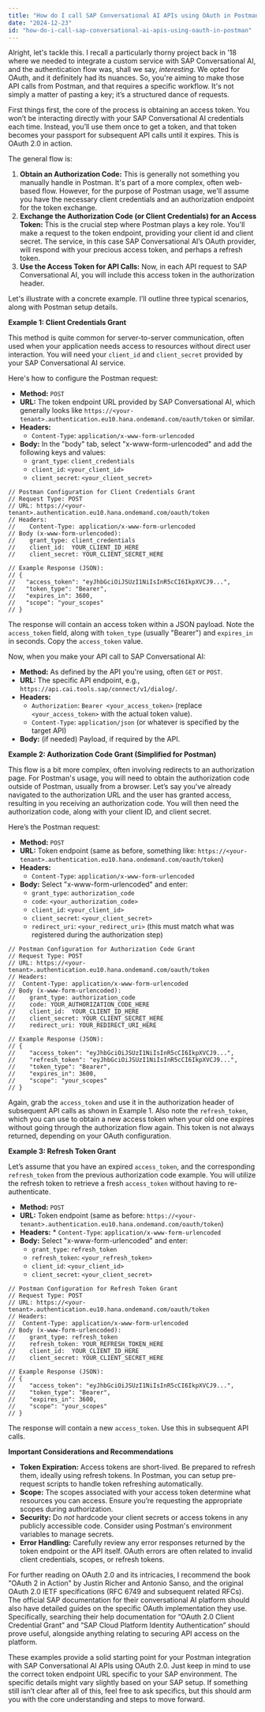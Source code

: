```yaml
---
title: "How do I call SAP Conversational AI APIs using OAuth in Postman?"
date: "2024-12-23"
id: "how-do-i-call-sap-conversational-ai-apis-using-oauth-in-postman"
---
```


Alright, let's tackle this. I recall a particularly thorny project back in '18 where we needed to integrate a custom service with SAP Conversational AI, and the authentication flow was, shall we say, *interesting*. We opted for OAuth, and it definitely had its nuances. So, you're aiming to make those API calls from Postman, and that requires a specific workflow. It's not simply a matter of pasting a key; it’s a structured dance of requests.

First things first, the core of the process is obtaining an access token. You won’t be interacting directly with your SAP Conversational AI credentials each time. Instead, you’ll use them once to get a token, and that token becomes your passport for subsequent API calls until it expires. This is OAuth 2.0 in action.

The general flow is:
1. **Obtain an Authorization Code:** This is generally not something you manually handle in Postman. It's part of a more complex, often web-based flow. However, for the purpose of Postman usage, we'll assume you have the necessary client credentials and an authorization endpoint for the token exchange.
2. **Exchange the Authorization Code (or Client Credentials) for an Access Token:** This is the crucial step where Postman plays a key role. You'll make a request to the token endpoint, providing your client id and client secret. The service, in this case SAP Conversational AI’s OAuth provider, will respond with your precious access token, and perhaps a refresh token.
3. **Use the Access Token for API Calls:** Now, in each API request to SAP Conversational AI, you will include this access token in the authorization header.

Let's illustrate with a concrete example. I’ll outline three typical scenarios, along with Postman setup details.

**Example 1: Client Credentials Grant**

This method is quite common for server-to-server communication, often used when your application needs access to resources without direct user interaction. You will need your `client_id` and `client_secret` provided by your SAP Conversational AI service.

Here's how to configure the Postman request:

*   **Method:** `POST`
*   **URL:** The token endpoint URL provided by SAP Conversational AI, which generally looks like `https://<your-tenant>.authentication.eu10.hana.ondemand.com/oauth/token` or similar.
*   **Headers:**
    *   `Content-Type`: `application/x-www-form-urlencoded`
*   **Body:** In the "body" tab, select "x-www-form-urlencoded" and add the following keys and values:
    *   `grant_type`: `client_credentials`
    *   `client_id`: `<your_client_id>`
    *   `client_secret`: `<your_client_secret>`

```
// Postman Configuration for Client Credentials Grant
// Request Type: POST
// URL: https://<your-tenant>.authentication.eu10.hana.ondemand.com/oauth/token
// Headers:
//    Content-Type: application/x-www-form-urlencoded
// Body (x-www-form-urlencoded):
//    grant_type: client_credentials
//    client_id:  YOUR_CLIENT_ID_HERE
//    client_secret: YOUR_CLIENT_SECRET_HERE

// Example Response (JSON):
// {
//   "access_token": "eyJhbGciOiJSUzI1NiIsInR5cCI6IkpXVCJ9...",
//   "token_type": "Bearer",
//   "expires_in": 3600,
//   "scope": "your_scopes"
// }
```

The response will contain an access token within a JSON payload. Note the `access_token` field, along with `token_type` (usually "Bearer") and `expires_in` in seconds. Copy the `access_token` value.

Now, when you make your API call to SAP Conversational AI:

*   **Method:** As defined by the API you're using, often `GET` or `POST`.
*   **URL:** The specific API endpoint, e.g., `https://api.cai.tools.sap/connect/v1/dialog/`.
*   **Headers:**
    *   `Authorization`: `Bearer <your_access_token>` (replace `<your_access_token>` with the actual token value).
    *   `Content-Type`: `application/json` (or whatever is specified by the target API)
*   **Body:** (if needed) Payload, if required by the API.

**Example 2: Authorization Code Grant (Simplified for Postman)**

This flow is a bit more complex, often involving redirects to an authorization page. For Postman's usage, you will need to obtain the authorization code outside of Postman, usually from a browser. Let’s say you've already navigated to the authorization URL and the user has granted access, resulting in you receiving an authorization code. You will then need the authorization code, along with your client ID, and client secret.

Here’s the Postman request:

*   **Method:** `POST`
*   **URL:** Token endpoint (same as before, something like: `https://<your-tenant>.authentication.eu10.hana.ondemand.com/oauth/token`)
*   **Headers:**
    *   `Content-Type`: `application/x-www-form-urlencoded`
*   **Body:** Select "x-www-form-urlencoded" and enter:
    *   `grant_type`: `authorization_code`
    *   `code`: `<your_authorization_code>`
    *   `client_id`: `<your_client_id>`
    *   `client_secret`: `<your_client_secret>`
    *   `redirect_uri`: `<your_redirect_uri>` (this must match what was registered during the authorization step)

```
// Postman Configuration for Authorization Code Grant
// Request Type: POST
// URL: https://<your-tenant>.authentication.eu10.hana.ondemand.com/oauth/token
// Headers:
//  Content-Type: application/x-www-form-urlencoded
// Body (x-www-form-urlencoded):
//    grant_type: authorization_code
//    code: YOUR_AUTHORIZATION_CODE_HERE
//    client_id:  YOUR_CLIENT_ID_HERE
//    client_secret: YOUR_CLIENT_SECRET_HERE
//    redirect_uri: YOUR_REDIRECT_URI_HERE

// Example Response (JSON):
// {
//    "access_token": "eyJhbGciOiJSUzI1NiIsInR5cCI6IkpXVCJ9...",
//    "refresh_token": "eyJhbGciOiJSUzI1NiIsInR5cCI6IkpXVCJ9...",
//    "token_type": "Bearer",
//    "expires_in": 3600,
//    "scope": "your_scopes"
// }
```

Again, grab the `access_token` and use it in the authorization header of subsequent API calls as shown in Example 1. Also note the `refresh_token`, which you can use to obtain a new access token when your old one expires without going through the authorization flow again. This token is not always returned, depending on your OAuth configuration.

**Example 3: Refresh Token Grant**

Let’s assume that you have an expired `access_token`, and the corresponding `refresh_token` from the previous authorization code example. You will utilize the refresh token to retrieve a fresh `access_token` without having to re-authenticate.

*   **Method:** `POST`
*   **URL:** Token endpoint (same as before: `https://<your-tenant>.authentication.eu10.hana.ondemand.com/oauth/token`)
*    **Headers:**
    *   `Content-Type`: `application/x-www-form-urlencoded`
*   **Body:** Select "x-www-form-urlencoded" and enter:
    *   `grant_type`: `refresh_token`
    *   `refresh_token`: `<your_refresh_token>`
    *   `client_id`: `<your_client_id>`
    *   `client_secret`: `<your_client_secret>`

```
// Postman Configuration for Refresh Token Grant
// Request Type: POST
// URL: https://<your-tenant>.authentication.eu10.hana.ondemand.com/oauth/token
// Headers:
//  Content-Type: application/x-www-form-urlencoded
// Body (x-www-form-urlencoded):
//    grant_type: refresh_token
//    refresh_token: YOUR_REFRESH_TOKEN_HERE
//    client_id:  YOUR_CLIENT_ID_HERE
//    client_secret: YOUR_CLIENT_SECRET_HERE

// Example Response (JSON):
// {
//    "access_token": "eyJhbGciOiJSUzI1NiIsInR5cCI6IkpXVCJ9...",
//    "token_type": "Bearer",
//    "expires_in": 3600,
//    "scope": "your_scopes"
// }
```

The response will contain a new `access_token`. Use this in subsequent API calls.

**Important Considerations and Recommendations**

*   **Token Expiration:** Access tokens are short-lived. Be prepared to refresh them, ideally using refresh tokens. In Postman, you can setup pre-request scripts to handle token refreshing automatically.
*   **Scope:** The scopes associated with your access token determine what resources you can access. Ensure you’re requesting the appropriate scopes during authorization.
*   **Security:** Do *not* hardcode your client secrets or access tokens in any publicly accessible code. Consider using Postman's environment variables to manage secrets.
*   **Error Handling:** Carefully review any error responses returned by the token endpoint or the API itself. OAuth errors are often related to invalid client credentials, scopes, or refresh tokens.

For further reading on OAuth 2.0 and its intricacies, I recommend the book "OAuth 2 in Action" by Justin Richer and Antonio Sanso, and the original OAuth 2.0 IETF specifications (RFC 6749 and subsequent related RFCs). The official SAP documentation for their conversational AI platform should also have detailed guides on the specific OAuth implementation they use. Specifically, searching their help documentation for “OAuth 2.0 Client Credential Grant” and “SAP Cloud Platform Identity Authentication” should prove useful, alongside anything relating to securing API access on the platform.

These examples provide a solid starting point for your Postman integration with SAP Conversational AI APIs using OAuth 2.0. Just keep in mind to use the correct token endpoint URL specific to your SAP environment. The specific details might vary slightly based on your SAP setup. If something still isn’t clear after all of this, feel free to ask specifics, but this should arm you with the core understanding and steps to move forward.
